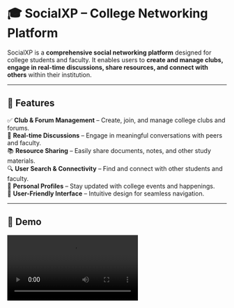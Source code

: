 # 🎓 SocialXP – College Networking Platform

SocialXP is a **comprehensive social networking platform** designed for college students and faculty. It enables users to **create and manage clubs, engage in real-time discussions, share resources, and connect with others** within their institution.

---

## 🌟 Features
✅ **Club & Forum Management** – Create, join, and manage college clubs and forums.  
💬 **Real-time Discussions** – Engage in meaningful conversations with peers and faculty.  
📚 **Resource Sharing** – Easily share documents, notes, and other study materials.  
🔍 **User Search & Connectivity** – Find and connect with other students and faculty.  
👤 **Personal Profiles** – Stay updated with college events and happenings.  
🎨 **User-Friendly Interface** – Intuitive design for seamless navigation.  

---

## 🎥 Demo
![SocialXP in Action](https://github.com/rohanstomar11/social-experiment/blob/master/demo/social-space.mp4)
